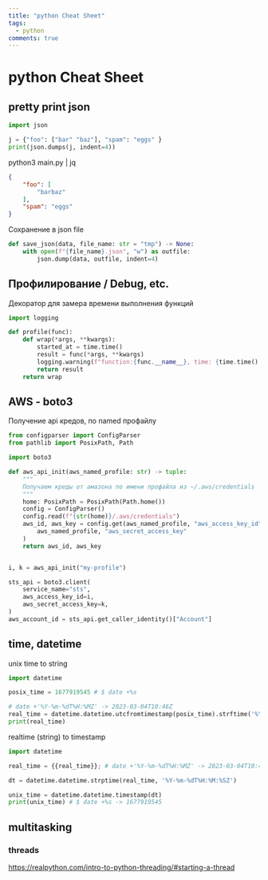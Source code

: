```yaml
---
title: "python Cheat Sheet"
tags:
  - python
comments: true
---
```


# python Cheat Sheet

## pretty print json

```python
import json

j = {"foo": ["bar" "baz"], "spam": "eggs" }
print(json.dumps(j, indent=4))
```

python3 main.py | jq

```json
{
    "foo": [
        "barbaz"
    ],
    "spam": "eggs"
}
```

Сохранение в json file

```python
def save_json(data, file_name: str = "tmp") -> None:
    with open(f"{file_name}.json", "w") as outfile:
        json.dump(data, outfile, indent=4)
```


## Профилирование / Debug, etc.

Декоратор для замера времени выполнения функций

```python
import logging

def profile(func):
    def wrap(*args, **kwargs):
        started_at = time.time()
        result = func(*args, **kwargs)
        logging.warning(f"function:{func.__name__}, time: {time.time() - started_at}")
        return result
    return wrap
```


## AWS - boto3

Получение api кредов, по named профайлу

```python
from configparser import ConfigParser
from pathlib import PosixPath, Path

import boto3

def aws_api_init(aws_named_profile: str) -> tuple:
    """
    Получаем креды от амазона по имени профайла из ~/.aws/credentials
    """
    home: PosixPath = PosixPath(Path.home())
    config = ConfigParser()
    config.read(f"{str(home)}/.aws/credentials")
    aws_id, aws_key = config.get(aws_named_profile, "aws_access_key_id"), config.get(
        aws_named_profile, "aws_secret_access_key"
    )
    return aws_id, aws_key


i, k = aws_api_init("my-profile")

sts_api = boto3.client(
    service_name="sts",
    aws_access_key_id=i,
    aws_secret_access_key=k,
)
aws_account_id = sts_api.get_caller_identity()["Account"]
```

## time, datetime

unix time to string

```python
import datetime

posix_time = 1677919545 # $ date +%s

# date +'%Y-%m-%dT%H:%MZ' -> 2023-03-04T10:46Z
real_time = datetime.datetime.utcfromtimestamp(posix_time).strftime('%Y-%m-%dT%H:%M:%SZ')
print(real_time)
```

realtime (string) to timestamp

```python
import datetime

real_time = {{real_time}}; # date +'%Y-%m-%dT%H:%MZ' -> 2023-03-04T10:46Z

dt = datetime.datetime.strptime(real_time, '%Y-%m-%dT%H:%M:%SZ')

unix_time = datetime.datetime.timestamp(dt)
print(unix_time) # $ date +%s -> 1677919545
```

## multitasking

### threads

https://realpython.com/intro-to-python-threading/#starting-a-thread
